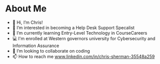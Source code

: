 <h1>About Me</h1>

- 👋 Hi, I’m Chris!
- 👀 I’m interested in becoming a Help Desk Support Specalist
- 🌱 I’m currently learning Entry-Level Technology in CourseCareers 
- 💻 I'm enrolled at Western governors university for Cybersecurity and Information Assurance
- 💞️ I’m looking to collaborate on coding
- 📫 How to reach me www.linkedin.com/in/chris-sherman-35548a259
